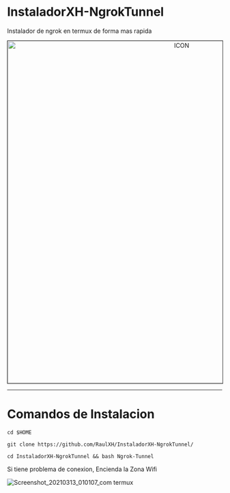# InstaladorXH-NgrokTunnel
Instalador de ngrok en termux de forma mas rapida 
<p align="center"><img src="https://miro.medium.com/max/1698/0*PYiASVGm5RwolHt6.jpg" alt="ICON" align="center" border="1" width="800" height="auto"></p>
<hr>


# Comandos de Instalacion
```
cd $HOME

git clone https://github.com/RaulXH/InstaladorXH-NgrokTunnel/

cd InstaladorXH-NgrokTunnel && bash Ngrok-Tunnel

```



<p> Si tiene problema de conexion, Encienda la Zona Wifi </p>

![Screenshot_20210313_010107_com termux](https://user-images.githubusercontent.com/77165035/111021050-d2827f00-8397-11eb-9876-1788809f197f.jpg)
